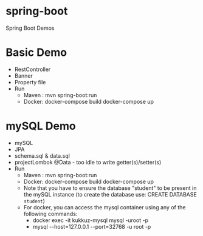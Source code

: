 # spring-boot
Spring Boot Demos

# Basic Demo
   - RestController
   - Banner
   - Property file
   - Run
     - Maven : mvn spring-boot:run
     - Docker: docker-compose build
               docker-compose up

# mySQL Demo
   - mySQL
   - JPA
   - schema.sql & data.sql
   - projectLombok @Data - too idle to write getter(s)/setter(s)
   - Run
     - Maven : mvn spring-boot:run
     - Docker: docker-compose build
               docker-compose up
     - Note that you have to ensure the database "student" to be present in the mySQL instance (to create the database use: CREATE DATABASE `student`)
     - For docker, you can access the mysql container using any of the following commands:
       - docker exec -it kukkuz-mysql mysql -uroot -p
       - mysql --host=127.0.0.1 --port=32768 -u root -p
